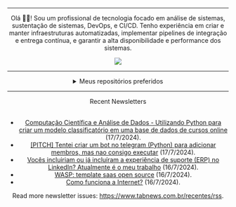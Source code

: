 <div align="center">
<hr>
<p>Olá 👋🏾! Sou um profissional de tecnologia focado em análise de sistemas, sustentação de sistemas, DevOps, e CI/CD. Tenho experiência em criar e manter infraestruturas automatizadas, implementar pipelines de integração e entrega contínua, e garantir a alta disponibilidade e performance dos sistemas.</p>
  <img src="https://media.giphy.com/media/yAGIvCiwPJn5C/giphy.gif">
<hr>
  <details>
  <summary>Meus repositórios preferidos</summary>
  <br />
  Alguns dos meus melhores repositórios:
  <br />
<br />
  <ul><li><a href=https://github.com/KubeNerd/aluratube target="_blank" rel="noopener noreferrer">KubeNerd/aluratube</a> (<b>0</b> ✨ and <b>0</b> 🍴): Aluratube - Desenvolvido durante a imersão React da Alura no final de 2022</li><li><a href=https://github.com/KubeNerd/nlw-ia target="_blank" rel="noopener noreferrer">KubeNerd/nlw-ia</a> (<b>0</b> ✨ and <b>0</b> 🍴): Projeto desenvolvido durante a NLW IA - Usando a API da OPENAI</li>
<li>More coming soon :).</li>
</ul>
  </details>
  <hr/>
    <summary>Recent Newsletters</summary>
  <br />
  <ul>
    <li><a href=https://www.tabnews.com.br/NatanFerreira/computacao-cientifica-e-analise-de-dados-utilizando-python-para-criar-um-modelo-classificatorio-em-uma-base-de-dados-de-cursos-online target="_blank" rel="noopener noreferrer">Computação Científica e Análise de Dados - Utilizando Python para criar um modelo classificatório em uma base de dados de cursos online</a> (17/7/2024).</li><li><a href=https://www.tabnews.com.br/kingor97/pitch-tentei-criar-um-bot-no-telegram-python-para-adicionar-membros-mas-nao-consigo-executar target="_blank" rel="noopener noreferrer">[PITCH] Tentei criar um bot no telegram (Python) para adicionar membros, mas nao consigo executar</a> (17/7/2024).</li><li><a href=https://www.tabnews.com.br/WhoKnows/voces-incluiriam-ou-ja-incluiram-a-experiencia-de-suporte-erp-no-linkedin-atualmente-e-o-meu-trabalho target="_blank" rel="noopener noreferrer">Vocês incluiriam ou já incluíram a experiência de suporte (ERP) no LinkedIn? Atualmente é o meu trabalho</a> (16/7/2024).</li><li><a href=https://www.tabnews.com.br/DevMayron/wasp-template-saas-open-source target="_blank" rel="noopener noreferrer">WASP: template saas open source</a> (16/7/2024).</li><li><a href=https://www.tabnews.com.br/ojonatasquirino/como-funciona-a-internet target="_blank" rel="noopener noreferrer">Como funciona a Internet?</a> (16/7/2024).</li>
  </ul>
<p>Read more newsletter issues: <a href="https://www.tabnews.com.br/recentes/rss">https://www.tabnews.com.br/recentes/rss</a>.</p>
  </details>
